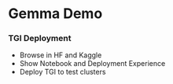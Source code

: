 # Gemma Demo

### TGI Deployment

* Browse in HF and Kaggle
* Show Notebook and Deployment Experience
* Deploy TGI to test clusters